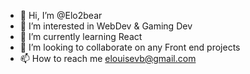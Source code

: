 - 👋 Hi, I’m @Elo2bear
- 👀 I’m interested in WebDev & Gaming Dev
- 🌱 I’m currently learning React
- 💞️ I’m looking to collaborate on any Front end projects
- 📫 How to reach me elouisevb@gmail.com

<!---
Elo2bear/Elo2bear is a ✨ special ✨ repository because its `README.md` (this file) appears on your GitHub profile.
You can click the Preview link to take a look at your changes.
--->

